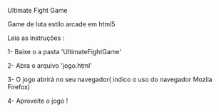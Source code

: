 Ultimate Fight Game

Game de luta estilo arcade  em html5

Leia as instruções :

1- Baixe o a pasta 'UltimateFightGame'

2- Abra o arquivo 'jogo.html'

3- O jogo abrirá no seu navegador( indico o uso do navegador Mozila Firefox)

4- Aproveite o jogo !
